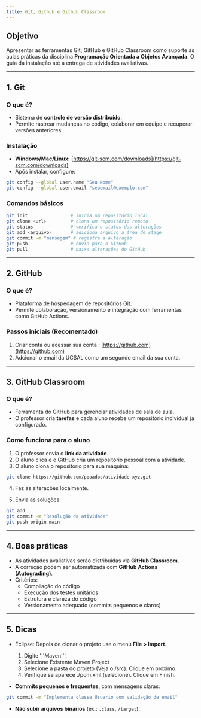 ```yaml
---
title: Git, Github e Github Classroom
---
```


## Objetivo

Apresentar as ferramentas Git, GitHub e GitHub Classroom como suporte às aulas práticas da disciplina **Programação Orientada a Objetos Avançada**. O guia da instalação até a entrega de atividades avaliativas.

---

## 1. Git

### O que é?

- Sistema de **controle de versão distribuído**.
- Permite rastrear mudanças no código, colaborar em equipe e recuperar versões anteriores.

### Instalação

- **Windows/Mac/Linux:** [https://git-scm.com/downloads](https://git-scm.com/downloads)
- Após instalar, configure:

```bash
git config --global user.name "Seu Nome"
git config --global user.email "seuemail@exemplo.com"
```

### Comandos básicos

```bash
git init                # inicia um repositório local
git clone <url>         # clona um repositório remoto
git status              # verifica o status das alterações
git add <arquivo>       # adiciona arquivo à área de stage
git commit -m "mensagem" # registra a alteração
git push                # envia para o GitHub
git pull                # baixa alterações do GitHub
```

---

## 2. GitHub

### O que é?

- Plataforma de hospedagem de repositórios Git.
- Permite colaboração, versionamento e integração com ferramentas como GitHub Actions.

### Passos iniciais (Recomentado)

1. Criar conta ou acessar sua conta : [https://github.com](https://github.com)
2. Adcionar o email da UCSAL como um segundo email da sua conta.

---

## 3. GitHub Classroom

### O que é?

- Ferramenta do GitHub para gerenciar atividades de sala de aula.
- O professor cria **tarefas** e cada aluno recebe um repositório individual já configurado.

### Como funciona para o aluno

1. O professor envia o **link da atividade**.
2. O aluno clica e o GitHub cria um repositório pessoal com a atividade.
3. O aluno clona o repositório para sua máquina:

```bash
git clone https://github.com/pooadoc/atividade-xyz.git
```

4. Faz as alterações localmente.

5. Envia as soluções:

```bash
git add .
git commit -m "Resolução da atividade"
git push origin main
```

---

## 4. Boas práticas

- As atividades avaliativas serão distribuídas via **GitHub Classroom**.
- A correção podem ser automatizada com **GitHub Actions (Autograding)**.
- Critérios:
  - Compilação do código
  - Execução dos testes unitários
  - Estrutura e clareza do código
  - Versionamento adequado (commits pequenos e claros)

---

## 5. Dicas

- Eclipse: Depois de clonar o projeto use o menu **File > Import**.
    1. Digite '''Maven'''.
    2. Selecione Existente Maven Project
    3. Selecione a pasta do projeto (Veja o /src). Clique em proximo.
    4. Verifique se aparece ./pom.xml (selecione). Clique em Finish.


- **Commits pequenos e frequentes**, com mensagens claras:

```bash
git commit -m "Implementa classe Usuario com validação de email"
```

- **Não subir arquivos binários** (ex.: `.class`, `/target`).
